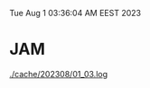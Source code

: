 Tue Aug  1 03:36:04 AM EEST 2023
# JAM
<a href='./cache/202308/01_03.log'>./cache/202308/01_03.log</a>
